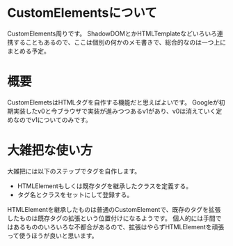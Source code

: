 # CustomElementsについて

CustomElements周りです。
ShadowDOMとかHTMLTemplateなどいろいろ連携することもあるので、ここは個別の何かのメモ書きで、総合的なのは一つ上にまとめる予定。

# 概要

CustomElemetsはHTMLタグを自作する機能だと思えばよいです。
Googleが初期実装したv0と今ブラウザで実装が進みつつあるv1があり、v0は消えていく定めなのでv1についてのみです。

# 大雑把な使い方

大雑把には以下のステップでタグを自作します。

* HTMLElementもしくは既存タグを継承したクラスを定義する。
* タグ名とクラスをセットにして登録する。

HTMLElementを継承したものは普通のCustomElementで、既存のタグを拡張したものは既存タグの拡張という位置付けになるようです。
個人的には手間ではあるもののいろいろな不都合があるので、拡張はやらずHTMLElementを頑張って使うほうが良いと思います。


